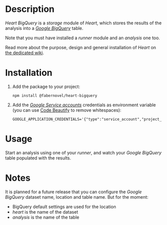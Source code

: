 # Description

_Heart BigQuery_ is a _storage_ module of _Heart_, which stores the results of the analysis into a _[Google BigQuery](https://cloud.google.com/bigquery/)_ table.

Note that you must have installed a _runner_ module and an _analysis_ one too.

Read more about the purpose, design and general installation of _Heart_ on [the dedicated wiki](https://gitlab.com/fabernovel/heart/heart-dev/wikis/What-is-Heart).

# Installation

1. Add the package to your project:

    ```shell
    npm install @fabernovel/heart-bigquery
    ```

2. Add the [_Google Service accounts_](https://cloud.google.com/docs/authentication/getting-started#creating_a_service_account) credentials as environment variable (you can use [Code Beautify](https://codebeautify.org/remove-extra-spaces) to remove whitespaces):

    ```shell
    GOOGLE_APPLICATION_CREDENTIALS='{"type":"service_account","project_id":"","private_key_id":"","private_key":"","client_email":"","client_id":"","auth_uri":"","token_uri":"","auth_provider_x509_cert_url":"","client_x509_cert_url":""}'
    ```

# Usage

Start an analysis using one of your _runner_, and watch your _Google BigQuery_ table populated with the results.

# Notes

It is planned for a future release that you can configure the _Google BigQuery_ dataset name, location and table name. But for the moment:

* BigQuery default settings are used for the location
* _heart_ is the name of the dataset
* _analysis_ is the name of the table
